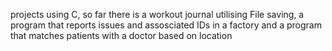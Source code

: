 projects using C, so far there is a workout journal utilising File saving, a program that reports issues and assosciated IDs in a factory and a program that matches patients with a doctor based on location 
